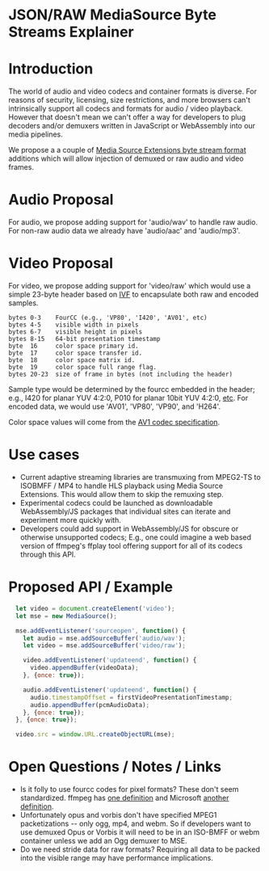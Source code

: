 # JSON/RAW MediaSource Byte Streams Explainer

# Introduction
The world of audio and video codecs and container formats is diverse. For reasons of security, licensing, size restrictions, and more browsers can't intrinsically support all codecs and formats for audio / video playback. However that doesn't mean we can't offer a way for developers to plug decoders and/or demuxers written in JavaScript or WebAssembly into our media pipelines.

We propose a a couple of [Media Source Extensions byte stream format](https://www.w3.org/TR/mse-byte-stream-format-registry/) additions which will allow injection of demuxed or raw audio and video frames.


# Audio Proposal
For audio, we propose adding support for 'audio/wav' to handle raw audio. For non-raw audio data we already have 'audio/aac' and 'audio/mp3'.

# Video Proposal
For video, we propose adding support for 'video/raw' which would use a simple 23-byte header based on [IVF](https://wiki.multimedia.cx/index.php/IVF) to encapsulate both raw and encoded samples.

```
bytes 0-3    FourCC (e.g., 'VP80', 'I420', 'AV01', etc)
bytes 4-5    visible width in pixels
bytes 6-7    visible height in pixels
bytes 8-15   64-bit presentation timestamp
byte  16     color space primary id.
byte  17     color space transfer id.
byte  18     color space matrix id.
byte  19     color space full range flag.
bytes 20-23  size of frame in bytes (not including the header)
```

Sample type would be determined by the fourcc embedded in the header; e.g., I420 for planar YUV 4:2:0, P010 for planar 10bit YUV 4:2:0, [etc](https://docs.microsoft.com/en-us/windows/desktop/medfound/video-fourccs). For encoded data, we would use 'AV01', 'VP80', 'VP90', and 'H264'.

Color space values will come from the [AV1 codec specification](https://aomediacodec.github.io/av1-isobmff/#codecsparam).


# Use cases

* Current adaptive streaming libraries are transmuxing from MPEG2-TS to ISOBMFF / MP4 to handle HLS playback using Media Source Extensions. This would allow them to skip the remuxing step.
* Experimental codecs could be launched as downloadable WebAssembly/JS packages that individual sites can iterate and experiment more quickly with.
* Developers could add support in WebAssembly/JS for obscure or otherwise unsupported codecs; E.g., one could imagine a web based version of ffmpeg's ffplay tool offering support for all of its codecs through this API.


# Proposed API / Example

```Javascript
  let video = document.createElement('video');
  let mse = new MediaSource();

  mse.addEventListener('sourceopen', function() {
    let audio = mse.addSourceBuffer('audio/wav');
    let video = mse.addSourceBuffer('video/raw');

    video.addEventListener('updateend', function() {
      video.appendBuffer(videoData);
    }, {once: true});

    audio.addEventListener('updateend', function() {
      audio.timestampOffset = firstVideoPresentationTimestamp;
      audio.appendBuffer(pcmAudioData);
    }, {once: true});
  }, {once: true});

  video.src = window.URL.createObjectURL(mse);
```


# Open Questions / Notes / Links
* Is it folly to use fourcc codes for pixel formats? These don't seem standardized. ffmpeg has [one definition](https://cs.chromium.org/chromium/src/third_party/ffmpeg/libavcodec/raw.c?l=31) and Microsoft [another definition](https://docs.microsoft.com/en-us/windows/desktop/medfound/video-fourccs).
* Unfortunately opus and vorbis don't have specified MPEG1 packetizations -- only ogg, mp4, and webm. So if developers want to use demuxed Opus or Vorbis it will need to be in an ISO-BMFF or webm container unless we add an Ogg demuxer to MSE.
* Do we need stride data for raw formats? Requiring all data to be packed into the visible range may have performance implications.
